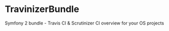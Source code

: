 TravinizerBundle
================

Symfony 2 bundle - Travis CI &amp; Scrutinizer CI overview for your OS projects
